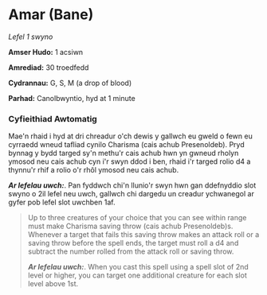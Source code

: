 # Amar (Bane)

*Lefel 1 swyno*

**Amser Hudo:** 1 acsiwn

**Amrediad:** 30 troedfedd

**Cydrannau:** G, S, M (a drop of blood)

**Parhad:** Canolbwyntio, hyd at 1 minute

### Cyfieithiad Awtomatig

Mae'n rhaid i hyd at dri chreadur o'ch dewis y gallwch eu gweld o fewn eu cyrraedd wneud tafliad cynilo Charisma (cais achub Presenoldeb). Pryd bynnag y bydd targed sy'n methu'r cais achub hwn yn gwneud rholyn ymosod neu cais achub cyn i'r swyn ddod i ben, rhaid i'r targed rolio d4 a thynnu'r rhif a rolio o'r rhôl ymosod neu cais achub.

***Ar lefelau uwch:***. Pan fyddwch chi'n llunio'r swyn hwn gan ddefnyddio slot swyno o 2il lefel neu uwch, gallwch chi dargedu un creadur ychwanegol ar gyfer pob lefel slot uwchben 1af.

>  Up to three creatures of your choice that you can see within range must make Charisma saving throw (cais achub Presenoldeb)s. Whenever a target that fails this saving throw makes an attack roll or a saving throw before the spell ends, the target must roll a d4 and subtract the number rolled from the attack roll or saving throw.
>  
>  ***Ar lefelau uwch:***. When you cast this spell using a spell slot of 2nd level or higher, you can target one additional creature for each slot level above 1st.